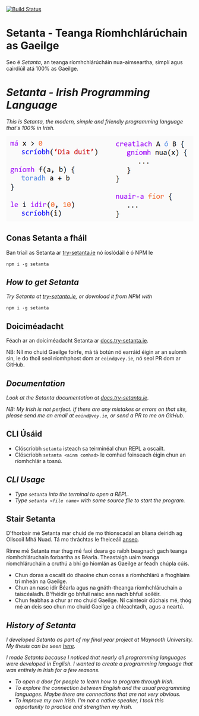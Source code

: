 [![Build Status](https://travis-ci.com/EoinDavey/Setanta.svg?branch=master)](https://travis-ci.com/EoinDavey/Setanta)

# Setanta - Teanga Ríomhchlárúchain as Gaeilge

Seo é *Setanta*, an teanga ríomhchlárúcháin nua-aimseartha, simplí agus cairdiúil atá 100% as Gaeilge.

# *Setanta - Irish Programming Language*

*This is *Setanta*, the modern, simple and friendly programming language that's 100% in Irish.*

![Example slide](docs/assets/images/example_slide.png)

## Conas Setanta a fháil

Ban triail as Setanta ar [try-setanta.ie](https://try-setanta.ie) nó íoslódáil é ó NPM le

```
npm i -g setanta
```

## *How to get Setanta*

*Try Setanta at [try-setanta.ie](https://try-setanta.ie), or download it from NPM with*

```
npm i -g setanta
```

## Doiciméadacht

Féach ar an doiciméadacht Setanta ar [docs.try-setanta.ie](http://docs.try-setanta.ie).

NB: Níl mo chuid Gaeilge foirfe, má tá botún nó earráid éigin ar an suíomh sin, le do thoil seol ríomhphost dom ar `eoind@vey.ie`, nó seol PR dom ar GitHub.

## *Documentation*

*Look at the Setanta documentation at [docs.try-setanta.ie](http://docs.try-setanta.ie).*

*NB: My Irish is not perfect. If there are any mistakes or errors on that site, please send me an email at `eoind@vey.ie`, or send a PR to me on GitHub.*

## CLI Úsáid

- Clóscríobh `setanta` isteach sa teirminéal chun REPL a oscailt.
- Clóscríobh `setanta <ainm comhad>` le comhad foinseach éigin chun an ríomhchlár a tosnú.

## *CLI Usage*

- *Type `setanta` into the terminal to open a REPL.*
- *Type `setanta <file name>` with some source file to start the program.*

## Stair Setanta

D'fhorbair mé Setanta mar chuid de mo thionscadal an bliana deiridh ag Ollscoil Mhá Nuad. Tá mo thráchtas le fheiceáil [anseo](https://github.com/EoinDavey/Setanta-site/raw/master/notes/out/final-report.pdf).

Rinne mé Setanta mar thug mé faoi deara go raibh beagnach gach teanga ríomhchláruchain forbartha as Béarla. Theastaigh uaim teanga ríomchlárucháin a cruthú a bhí go hiomlán as Gaeilge ar feadh chúpla cúis.

- Chun doras a oscailt do dhaoine chun conas a ríomhchlárú a fhoghlaim trí mheán na Gaeilge.
- Chun an nasc idir Béarla agus na gnáth-theanga ríomhchláruchain a taiscéaladh. B'fhéidir go bhfuil naisc ann nach bhfuil soiléir.
- Chun feabhas a chur ar mo chuid Gaeilge. Ní cainteoir dúchais mé, thóg mé an deis seo chun mo chuid Gaeilge a chleachtadh, agus a neartú.


## *History of Setanta*

*I developed Setanta as part of my final year project at Maynooth University. My thesis can be seen [here](https://github.com/EoinDavey/Setanta-site/raw/master/notes/out/final-report.pdf).*

*I made Setanta because I noticed that nearly all programming languages were developed in English. I wanted to create a programming language that was entirely in Irish for a few reasons.*

- *To open a door for people to learn how to program through Irish.*
- *To explore the connection between English and the usual programming languages. Maybe there are connections that are not very obvious.*
- *To improve my own Irish. I'm not a native speaker, I took this opportunity to practice and strengthen my Irish.*
